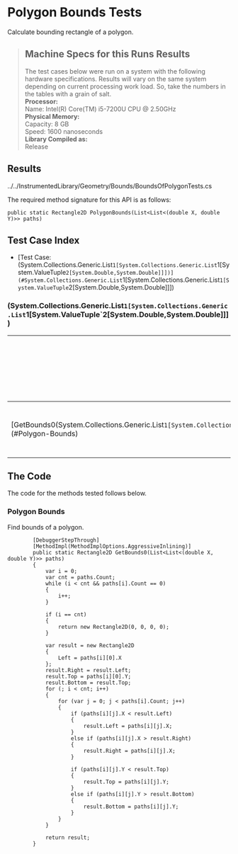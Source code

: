 # Polygon Bounds Tests

Calculate bounding rectangle of a polygon.

> ## Machine Specs for this Runs Results
> The test cases below were run on a system with the following hardware specifications. Results will vary on the same system depending on current processing work load. So, take the numbers in the tables with a grain of salt.  
> **Processor:**  
> Name: Intel(R) Core(TM) i5-7200U CPU @ 2.50GHz  
  > **Physical Memory:**  
> Capacity: 8 GB  
> Speed: 1600 nanoseconds  
  > **Library Compiled as:**  
> Release  

## Results

../../InstrumentedLibrary/Geometry/Bounds/BoundsOfPolygonTests.cs

The required method signature for this API is as follows:

```CSharp
public static Rectangle2D PolygonBounds(List<List<(double X, double Y)>> paths)
```

## Test Case Index

- [Test Case: (System.Collections.Generic.List`1[System.Collections.Generic.List`1[System.ValueTuple`2[System.Double,System.Double]]])](#System.Collections.Generic.List`1[System.Collections.Generic.List`1[System.ValueTuple`2[System.Double,System.Double]]])

### (System.Collections.Generic.List`1[System.Collections.Generic.List`1[System.ValueTuple`2[System.Double,System.Double]]])

| Method | Results (Actual, Expected) | Time (Trials, Elapsed time, Average running time) | Notes |
|---|---|---|---|
| [GetBounds0(System.Collections.Generic.List`1[System.Collections.Generic.List`1[System.ValueTuple`2[System.Double,System.Double]]])](#Polygon-Bounds) | Rectangle2D{X:0, Y:0, Width:25, Height:30 } != 6.2831853071795862 | 10000 in 48 ms. 0.0048 ms. average | Circle test case. |

## The Code

The code for the methods tested follows below.

### Polygon Bounds

Find bounds of a polygon.  

```CSharp
        [DebuggerStepThrough]
        [MethodImpl(MethodImplOptions.AggressiveInlining)]
        public static Rectangle2D GetBounds0(List<List<(double X, double Y)>> paths)
        {
            var i = 0;
            var cnt = paths.Count;
            while (i < cnt && paths[i].Count == 0)
            {
                i++;
            }

            if (i == cnt)
            {
                return new Rectangle2D(0, 0, 0, 0);
            }

            var result = new Rectangle2D
            {
                Left = paths[i][0].X
            };
            result.Right = result.Left;
            result.Top = paths[i][0].Y;
            result.Bottom = result.Top;
            for (; i < cnt; i++)
            {
                for (var j = 0; j < paths[i].Count; j++)
                {
                    if (paths[i][j].X < result.Left)
                    {
                        result.Left = paths[i][j].X;
                    }
                    else if (paths[i][j].X > result.Right)
                    {
                        result.Right = paths[i][j].X;
                    }

                    if (paths[i][j].Y < result.Top)
                    {
                        result.Top = paths[i][j].Y;
                    }
                    else if (paths[i][j].Y > result.Bottom)
                    {
                        result.Bottom = paths[i][j].Y;
                    }
                }
            }

            return result;
        }
```

